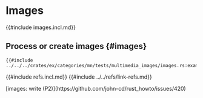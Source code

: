 # Images

{{#include images.incl.md}}

## Process or create images {#images}

```rust,editable
{{#include ../../../crates/ex/categories/mn/tests/multimedia_images/images.rs:example}}
```

{{#include refs.incl.md}}
{{#include ../../refs/link-refs.md}}

<div class="hidden">
[images: write (P2)](https://github.com/john-cd/rust_howto/issues/420)

</div>
